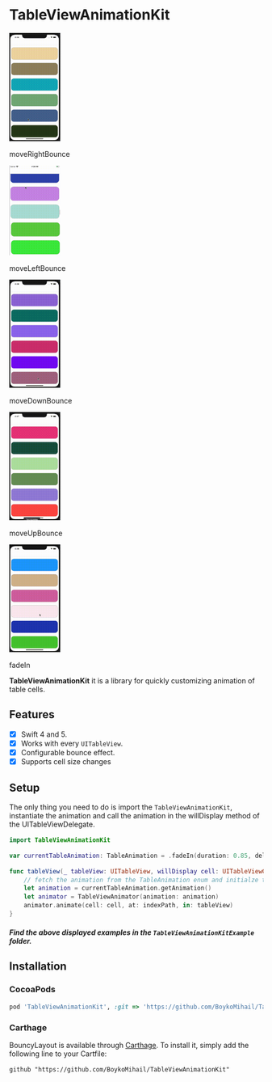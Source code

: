 # TableViewAnimationKit
<p float="center">
    <div class="img-with-text">
        <img src="Gif/moveRightBounce.gif" width=20%>
        <p>moveRightBounce</p>
    </div>
    <div class="img-with-text">
        <img src="Gif/moveLeftBounce.gif" width=20%>
        <p>moveLeftBounce</p>
    </div>
    <div class="img-with-text">
        <img src="Gif/moveDownBounce.gif" width=20%>
        <p>moveDownBounce</p>
    </div>
    <div class="img-with-text">
        <img src="Gif/moveUpBounce.gif" width=20%>
        <p>moveUpBounce</p>
    </div>
    <div class="img-with-text">
        <img src="Gif/fadeIn.gif" width=20%>
        <p>fadeIn</p>
    </div>
</p>

**TableViewAnimationKit** it is a library for quickly customizing animation of table cells.

## Features

- [X] Swift 4 and 5.
- [X] Works with every `UITableView`.
- [X] Configurable bounce effect.
- [X] Supports cell size changes

## Setup
The only thing you need to do is import the  `TableViewAnimationKit`, instantiate the animation and call the animation in the willDisplay method of the UITableViewDelegate.
```swift
import TableViewAnimationKit
```
```swift
var currentTableAnimation: TableAnimation = .fadeIn(duration: 0.85, delay: 0.03)
```
```swift
func tableView(_ tableView: UITableView, willDisplay cell: UITableViewCell, forRowAt indexPath: IndexPath) {
    // fetch the animation from the TableAnimation enum and initialze the TableViewAnimator class
    let animation = currentTableAnimation.getAnimation()
    let animator = TableViewAnimator(animation: animation)
    animator.animate(cell: cell, at: indexPath, in: tableView)
}
```

##### Find the above displayed examples in the `TableViewAnimationKitExample` folder.

## Installation

### CocoaPods
```ruby
pod 'TableViewAnimationKit', :git => 'https://github.com/BoykoMihail/TableViewAnimationKit.git'
```

### Carthage

BouncyLayout is available through [Carthage](https://github.com/Carthage/Carthage). To install
it, simply add the following line to your Cartfile:

```
github "https://github.com/BoykoMihail/TableViewAnimationKit"
```
